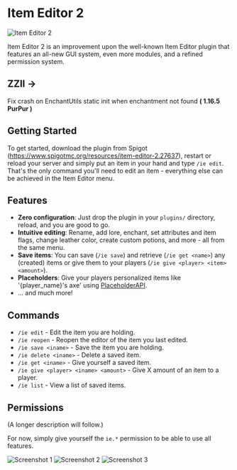 # Item Editor 2

![Item Editor 2](https://i.imgur.com/z8ECl3L.png)

Item Editor 2 is an improvement upon the well-known Item Editor plugin that features an all-new GUI system, even more modules, and a refined permission system.

## ZZII -> 
Fix crash on EnchantUtils static init when enchantment not found **( 1.16.5 PurPur )**

## Getting Started

To get started, download the plugin from Spigot (https://www.spigotmc.org/resources/item-editor-2.27637), restart or reload your server and simply put an item in your hand and type `/ie edit`. That's the only command you'll need to edit an item - everything else can be achieved in the Item Editor menu.

## Features

- **Zero configuration**: Just drop the plugin in your `plugins/` directory, reload, and you are good to go.
- **Intuitive editing**: Rename, add lore, enchant, set attributes and item flags, change leather color, create custom potions, and more - all from the same menu.
- **Save items**: You can save (`/ie save`) and retrieve (`/ie get <name>`) any (created) items or give them to your players (`/ie give <player> <item> <amount>`).
- **Placeholders**: Give your players personalized items like '{player_name}'s axe' using [PlaceholderAPI](https://www.spigotmc.org/resources/placeholderapi.6245/).
- ... and much more!

## Commands

- `/ie edit` - Edit the item you are holding.
- `/ie reopen` - Reopen the editor of the item you last edited.
- `/ie save <iname>` - Save the item you are holding.
- `/ie delete <iname>` - Delete a saved item.
- `/ie get <iname>` - Give yourself a saved item.
- `/ie give <player> <iname> <amount>` - Give X amount of an item to a player.
- `/ie list` - View a list of saved items.

## Permissions

(A longer description will follow.)

For now, simply give yourself the `ie.*` permission to be able to use all features.

![Screenshot 1](https://i.imgur.com/S0VrUGA.png)
![Screenshot 2](https://i.imgur.com/dWYsCQg.png)
![Screenshot 3](https://i.imgur.com/emJwfTS.png)
